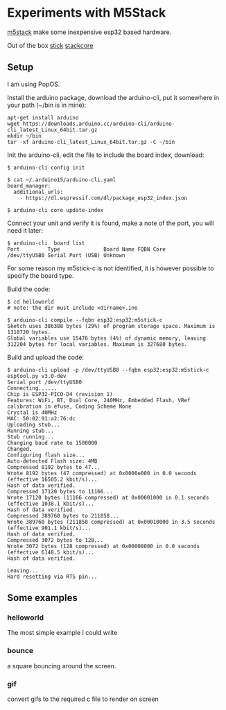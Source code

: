 # Experiments with M5Stack

[m5stack](https://m5stack.com/) make some inexpensive esp32 based hardware.

Out of the box
[stick](https://www.tiktok.com/@aper0le/video/6875415250573724934?is_copy_url=0&is_from_webapp=v3&sender_device=pc&sender_web_id=6924108547886908933)
[stackcore](https://www.tiktok.com/@aper0le/video/6875691602472340742?is_copy_url=0&is_from_webapp=v3&sender_device=pc&sender_web_id=6924108547886908933)


## Setup
I am using PopOS.

Install the arduino package, download the arduino-cli, put it somewhere in your path (~/bin is in mine): 
```
apt-get install arduino
wget https://downloads.arduino.cc/arduino-cli/arduino-cli_latest_Linux_64bit.tar.gz
mkdir ~/bin
tar -xf arduino-cli_latest_Linux_64bit.tar.gz -C ~/bin
```

Init the arduino-cli, edit the file to include the board index, download:
```
$ arduino-cli config init

$ cat ~/.arduino15/arduino-cli.yaml 
board_manager:
  additional_urls:
    - https://dl.espressif.com/dl/package_esp32_index.json

$ arduino-cli core update-index
```

Connect your unit and verify it is found, make a note of the port, you will need it later:
```
$ arduino-cli  board list
Port         Type              Board Name FQBN Core
/dev/ttyUSB0 Serial Port (USB) Unknown             
```

For some reason my m5stick-c is not identified, it is however possible to specify the board type. 

Build the code:
```
$ cd helloworld
# note: the dir must include <dirname>.ino

$ arduino-cli compile --fqbn esp32:esp32:m5stick-c 
Sketch uses 386388 bytes (29%) of program storage space. Maximum is 1310720 bytes.
Global variables use 15476 bytes (4%) of dynamic memory, leaving 312204 bytes for local variables. Maximum is 327680 bytes.
```

Build and upload the code:
```
$ arduino-cli upload -p /dev/ttyUSB0 --fqbn esp32:esp32:m5stick-c
esptool.py v3.0-dev
Serial port /dev/ttyUSB0
Connecting......
Chip is ESP32-PICO-D4 (revision 1)
Features: WiFi, BT, Dual Core, 240MHz, Embedded Flash, VRef calibration in efuse, Coding Scheme None
Crystal is 40MHz
MAC: 50:02:91:a2:76:dc
Uploading stub...
Running stub...
Stub running...
Changing baud rate to 1500000
Changed.
Configuring flash size...
Auto-detected Flash size: 4MB
Compressed 8192 bytes to 47...
Wrote 8192 bytes (47 compressed) at 0x0000e000 in 0.0 seconds (effective 16505.2 kbit/s)...
Hash of data verified.
Compressed 17120 bytes to 11166...
Wrote 17120 bytes (11166 compressed) at 0x00001000 in 0.1 seconds (effective 1038.1 kbit/s)...
Hash of data verified.
Compressed 389760 bytes to 211858...
Wrote 389760 bytes (211858 compressed) at 0x00010000 in 3.5 seconds (effective 901.1 kbit/s)...
Hash of data verified.
Compressed 3072 bytes to 128...
Wrote 3072 bytes (128 compressed) at 0x00008000 in 0.0 seconds (effective 6148.5 kbit/s)...
Hash of data verified.

Leaving...
Hard resetting via RTS pin...
```

## Some examples
### helloworld
The most simple example I could write
### bounce
a square bouncing around the screen.
### gif
convert gifs to the required c file to render on screen